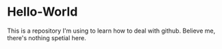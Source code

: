 # Hello-World
This is a repository I'm using to learn how to deal with github. Believe me, there's nothing spetial here.
